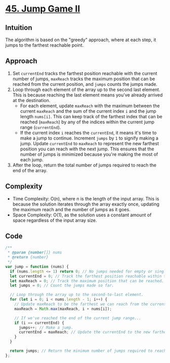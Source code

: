 # [45. Jump Game II](tps://leetcode.com/problems/jump-game-ii/description/)

## Intuition

The algorithm is based on the "greedy" approach, where at each step, it jumps to the farthest reachable point.

## Approach

1. Set `currentEnd` tracks the farthest position reachable with the current number of jumps, `maxReach` tracks the maximum position that can be reached from the current position, and `jumps` counts the jumps made.
2. Loop through each element of the array up to the second last element. This is because reaching the last element means you've already arrived at the destination.
   - For each element, update `maxReach` with the maximum between the current `maxReach` and the sum of the current index `i` and the jump length `nums[i]`. This can keep track of the farthest index that can be reached (`maxReach`) by any of the indices within the current jump range (`currentEnd`).
   - If the current index `i` reaches the `currentEnd`, it means it's time to make a jump to continue. Increment `jumps` by `1` to signify making a jump. Update `currentEnd` to `maxReach` to represent the new farthest position you can reach with the next jump. This ensures that the number of jumps is minimized because you're making the most of each jump.
3. After the loop, return the total number of jumps required to reach the end of the array.

## Complexity

- Time Complexity: O(n), where n is the length of the input array. This is because the solution iterates through the array exactly once, updating the maximum reach and the number of jumps as it goes.
- Space Complexity: O(1), as the solution uses a constant amount of space regardless of the input array size.

## Code

```javascript
/**
 * @param {number[]} nums
 * @return {number}
 */
var jump = function (nums) {
  if (nums.length <= 1) return 0; // No jumps needed for empty or single-element arrays
  let currentEnd = 0; // Track the farthest position reachable within the current number of steps.
  let maxReach = 0; // Track the maximum position that can be reached.
  let jumps = 0; // Count the jumps made so far.

  // Loop through the array up to the second-to-last element.
  for (let i = 0; i < nums.length - 1; i++) {
    // Update maxReach to be the farthest we can reach from the current position.
    maxReach = Math.max(maxReach, i + nums[i]);

    // If we've reached the end of the current jump range...
    if (i == currentEnd) {
      jumps++; // Make a jump.
      currentEnd = maxReach; // Update the currentEnd to the new farthest reachable position.
    }
  }

  return jumps; // Return the minimum number of jumps required to reach the end of the array.
};
```
